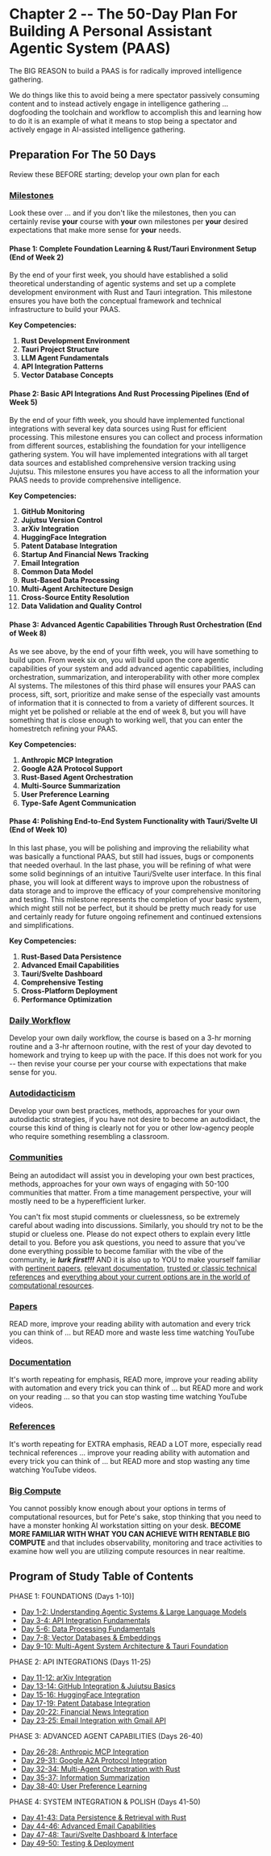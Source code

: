 # Chapter 2 -- The 50-Day Plan For Building A Personal Assistant Agentic System (PAAS)

The BIG REASON to build a PAAS is for radically improved intelligence gathering.

We do things like this to avoid being a mere spectator passively consuming content and to instead actively engage in intelligence gathering ... dogfooding the toolchain and workflow to accomplish this and learning how to do it is an example of what it means to stop being a spectator and actively engage in AI-assisted intelligence gathering.

## Preparation For The 50 Days

Review these BEFORE starting; develop your own plan for each

### [Milestones](nested/sub-chapter_2.A.md)

Look these over ... and if you don't like the milestones, then you can certainly revise **your** course with **your** own milestones per **your** desired expectations that make more sense for **your** needs.

#### Phase 1: Complete Foundation Learning & Rust/Tauri Environment Setup (End of Week 2)

By the end of your first week, you should have established a solid theoretical understanding of agentic systems and set up a complete development environment with Rust and Tauri integration. This milestone ensures you have both the conceptual framework and technical infrastructure to build your PAAS.

**Key Competencies:**

1. **Rust Development Environment**
2. **Tauri Project Structure** 
3. **LLM Agent Fundamentals**
4. **API Integration Patterns**
5. **Vector Database Concepts**

#### Phase 2: Basic API Integrations And Rust Processing Pipelines (End of Week 5)

By the end of your fifth week, you should have implemented functional integrations with several key data sources using Rust for efficient processing. This milestone ensures you can collect and process information from different sources, establishing the foundation for your intelligence gathering system. You will have implemented integrations with all target data sources and established comprehensive version tracking using Jujutsu. This milestone ensures you have access to all the information your PAAS needs to provide comprehensive intelligence.

**Key Competencies:**

1. **GitHub Monitoring**
2. **Jujutsu Version Control**
3. **arXiv Integration**
4. **HuggingFace Integration**
5. **Patent Database Integration**
6. **Startup And Financial News Tracking**
7. **Email Integration**
8. **Common Data Model**
9. **Rust-Based Data Processing**
10. **Multi-Agent Architecture Design**
11. **Cross-Source Entity Resolution**
12. **Data Validation and Quality Control**

#### Phase 3: Advanced Agentic Capabilities Through Rust Orchestration (End of Week 8)

As we see above, by the end of your fifth week, you will have something to build upon. From week six on, you will build upon the core agentic capabilities of your system and add advanced agentic capabilities, including orchestration, summarization, and interoperability with other more complex AI systems. The milestones of this third phase will ensures your PAAS can process, sift, sort, prioritize and make sense of the especially vast amounts of information that it is connected to from a variety of different sources. It might yet be polished or reliable at the end of week 8, but you will have something that is close enough to working well, that you can enter the homestretch refining your PAAS.

**Key Competencies:**

1. **Anthropic MCP Integration**
2. **Google A2A Protocol Support**
3. **Rust-Based Agent Orchestration**
4. **Multi-Source Summarization** 
5. **User Preference Learning**
6. **Type-Safe Agent Communication**

#### Phase 4: Polishing End-to-End System Functionality with Tauri/Svelte UI (End of Week 10)

In this last phase, you will be polishing and improving the reliability what was basically a functional PAAS, but still had issues, bugs or components that needed overhaul. In the last phase, you will be refining of what were some solid beginnings of an intuitive Tauri/Svelte user interface. In this final phase, you will look at different ways to improve upon the robustness of data storage and to improve the efficacy of your comprehensive monitoring and testing. This milestone represents the completion of your basic system, which might still not be perfect, but it should be pretty much ready for use and certainly ready for future ongoing refinement and continued extensions and simplifications.

**Key Competencies:**

1. **Rust-Based Data Persistence**
2. **Advanced Email Capabilities**
3. **Tauri/Svelte Dashboard**
4. **Comprehensive Testing**
5. **Cross-Platform Deployment**
6. **Performance Optimization**

### [Daily Workflow](nested/sub-chapter_2.B.md)

Develop your own daily workflow, the course is based on a 3-hr morning routine and a 3-hr afternoon routine, with the rest of your day devoted to homework and trying to keep up with the pace. If this does not work for you -- then revise your course per your course with expectations that make sense for you.

### [Autodidacticism](nested/sub-chapter_2.C.md)

Develop your own best practices, methods, approaches for your own autodidactic strategies, if you have not desire to become an autodidact, the course this kind of thing is clearly not for you or other low-agency people who require something resembling a classroom.

### [Communities](nested/sub-chapter_2.D.md)

Being an autodidact will assist you in developing your own best practices, methods, approaches for your own ways of engaging with 50-100 communities that matter. From a time management perspective, your will mostly need to be a hyperefficient lurker.

You can't fix most stupid comments or cluelessness, so be extremely careful about wading into discussions. Similarly, you should try not to be the stupid or clueless one. Please do not expect others to explain every little detail to you. Before you ask questions, you need to assure that you've done everything possible to become familiar with the vibe of the community, ie ***lurk first!!!*** AND it is also up to YOU to make yourself familiar with [pertinent papers](nested/sub-chapter_2.E.md), [relevant documentation](nested/sub-chapter_2.F.md), [trusted or classic technical references](nested/sub-chapter_2.G.md) and [everything about your current options are in the world of computational resources](nested/sub-chapter_2.H.md).

### [Papers](nested/sub-chapter_2.E.md)

READ more, improve your reading ability with automation and every trick you can think of ... but READ more and waste less time watching YouTube videos.

### [Documentation](nested/sub-chapter_2.F.md)

It's worth repeating for emphasis, READ more, improve your reading ability with automation and every trick you can think of ... but READ more and work on your reading ... so that you can stop wasting time watching YouTube videos.

### [References](nested/sub-chapter_2.G.md)

It's worth repeating for EXTRA emphasis, READ a LOT more, especially read technical references ... improve your reading ability with automation and every trick you can think of ... but READ more and stop wasting any time watching YouTube videos.

### [Big Compute](nested/sub-chapter_2.H.md)

You cannot possibly know enough about your options in terms of computational resources, but for Pete's sake, stop thinking that you need to have a monster honking AI workstation sitting on your desk. **BECOME MORE FAMILIAR WITH WHAT YOU CAN ACHIEVE WITH RENTABLE BIG COMPUTE** and that includes observability, monitoring and trace activities to examine how well you are utilizing compute resources in near realtime.

## Program of Study Table of Contents

PHASE 1: FOUNDATIONS (Days 1-10)]
  - [Day 1-2: Understanding Agentic Systems & Large Language Models](nested/sub-chapter_2.1.md)
  - [Day 3-4: API Integration Fundamentals](nested/sub-chapter_2.2.md)
  - [Day 5-6: Data Processing Fundamentals](nested/sub-chapter_2.3.md)
  - [Day 7-8: Vector Databases & Embeddings](nested/sub-chapter_2.4.md)
  - [Day 9-10: Multi-Agent System Architecture & Tauri Foundation](nested/sub-chapter_2.5.md)

PHASE 2: API INTEGRATIONS (Days 11-25)
  - [Day 11-12: arXiv Integration](nested/sub-chapter_2.6.md)
  - [Day 13-14: GitHub Integration & Jujutsu Basics](nested/sub-chapter_2.7.md)
  - [Day 15-16: HuggingFace Integration](nested/sub-chapter_2.8.md)
  - [Day 17-19: Patent Database Integration](nested/sub-chapter_2.9.md)
  - [Day 20-22: Financial News Integration](nested/sub-chapter_2.10.md)
  - [Day 23-25: Email Integration with Gmail API](nested/sub-chapter_2.11.md)

PHASE 3: ADVANCED AGENT CAPABILITIES (Days 26-40)
  - [Day 26-28: Anthropic MCP Integration](nested/sub-chapter_2.12.md)
  - [Day 29-31: Google A2A Protocol Integration](nested/sub-chapter_2.13.md)
  - [Day 32-34: Multi-Agent Orchestration with Rust](nested/sub-chapter_2.14.md)
  - [Day 35-37: Information Summarization](nested/sub-chapter_2.15.md)
  - [Day 38-40: User Preference Learning](nested/sub-chapter_2.16.md)

PHASE 4: SYSTEM INTEGRATION & POLISH (Days 41-50)
  - [Day 41-43: Data Persistence & Retrieval with Rust](nested/sub-chapter_2.17.md)
  - [Day 44-46: Advanced Email Capabilities](nested/sub-chapter_2.18.md)
  - [Day 47-48: Tauri/Svelte Dashboard & Interface](nested/sub-chapter_2.19.md)
  - [Day 49-50: Testing & Deployment](nested/sub-chapter_2.20.md)


